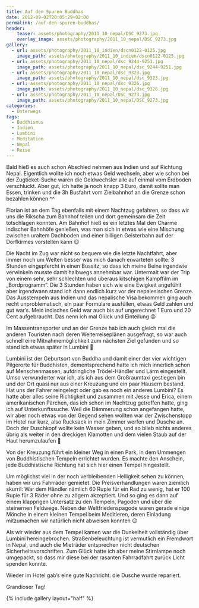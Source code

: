 ```yaml
---
title: Auf den Spuren Buddhas
date: 2012-09-02T20:05:29+02:00
permalink: /auf-den-spuren-buddhas/
header:
    teaser: assets/photography/2011_10_nepal/DSC_9273.jpg
    overlay_image: assets/photography/2011_10_nepal/DSC_9273.jpg
gallery:
  - url: assets/photography/2011_10_indien/dscn0122-0125.jpg
    image_path: assets/photography/2011_10_indien/dscn0122-0125.jpg
  - url: assets/photography/2011_10_nepal/dsc_9244-9251.jpg
    image_path: assets/photography/2011_10_nepal/dsc_9244-9251.jpg
  - url: assets/photography/2011_10_nepal/dsc_9323.jpg
    image_path: assets/photography/2011_10_nepal/dsc_9323.jpg
  - url: assets/photography/2011_10_nepal/dsc_9326.jpg
    image_path: assets/photography/2011_10_nepal/dsc_9326.jpg
  - url: assets/photography/2011_10_nepal/DSC_9273.jpg
    image_path: assets/photography/2011_10_nepal/DSC_9273.jpg
categories:
  - Unterwegs
tags:
  - Buddhismus
  - Indien
  - Lumbini
  - Meditation
  - Nepal
  - Reise
---
```


Bald hieß es auch schon Abschied nehmen aus Indien und auf Richtung Nepal. 
Eigentlich wollte ich noch etwas Geld wechseln, aber wie schon bei der Zugticket-Suche waren die Geldwechsler 
alle auf einmal vom Erdboden verschluckt. Aber gut, ich hatte ja noch knapp 3 Euro, damit sollte man Essen, 
trinken und die 3h Busfahrt vom Zielbahnhof an die Grenze schon bezahlen können ^^

Florian ist an dem Tag ebenfalls mit einem Nachtzug gefahren, so dass wir uns die Rikscha zum Bahnhof teilen und 
dort gemeinsam die Zeit totschlagen konnten. Am Bahnhof hieß es ein letztes Mal den Charme indischer Bahnhöfe genießen, 
was man sich in etwas wie eine Mischung zwischen uraltem Dachboden und einer billigen Geisterbahn auf der Dorfkirmes vorstellen kann 😉

Die Nacht im Zug war nicht so bequem wie die letzte Nachtfahrt, aber immer noch um Welten besser was mich danach erwarteten sollte: 
3 Stunden eingepfercht in einen Bussitz, so dass ich meine Beine irgendwie verwinkeln musste damit halbwegs annehmbar war. 
Untermalt war der Trip von einem sehr, sehr schlechten und überaus kitschigen Kampffilm im „Bordprogramm“. 
Die 3 Stunden haben sich wie eine Ewigkeit angefühlt aber irgendwann stand ich dann endlich kurz vor der nepalesischen Grenze. 
Das Ausstempeln aus Indien und das nepalische Visa bekommen ging auch recht unproblematisch, ein paar Formulare ausfüllen, 
etwas Geld zahlen und gut war’s. Mein indisches Geld war auch bis auf ungerechnet 1 Euro und 20 Cent aufgebraucht. 
Das nenn ich mal Glück und Einteilung 😉

Im Massentransporter und an der Grenze hab ich auch gleich mal die anderen Touristen nach deren Weiterreiseplänen ausgefragt, 
so war auch schnell eine Mitnahmemöglichkeit zum nächsten Ziel gefunden und so stand ich etwas später in Lumbini 🙂

Lumbini ist der Geburtsort von Buddha und damit einer der vier wichtigen Pilgerorte für Buddhisten, 
dementsprechend hatte ich mich innerlich schon auf Menschenmassen, aufdringliche Trödel-Händler und Lärm eingestellt. 
Umso verwunderter war ich, als ich aus dem Großraumtaxi gestiegen bin und der Ort quasi nur aus einer Kreuzung und ein paar Häusern bestand. 
Hat uns der Fahrer reingelegt oder gab es noch ein anderes Lumbini? Es hatte aber alles seine Richtigkeit und zusammen mit Jesse und Erica, 
einem amerikanischen Pärchen, das ich schon im Nachtzug getroffen hatte, ging ich auf Unterkunftssuche. 
Weil die Dämmerung schon angefangen hatte, wir aber noch etwas von der Gegend sehen wollten war der Zwischenstopp im Hotel nur kurz, 
also Rucksack in mein Zimmer werfen und Dusche an. Doch der Duschkopf wollte kein Wasser geben, 
und so blieb nichts anderes übrig als weiter in den dreckigen Klamotten und dem vielen Staub auf der Haut herumzulaufen 🙁

Von der Kreuzung führt ein kleiner Weg in einen Park, in dem Ummengen von Buddhistischen Tempeln errichtet wurden. 
Es machte den Anschein, jede Buddhistische Richtung hat sich hier einen Tempel hingestellt.

Um möglichst viel in der noch verbleibenden Helligkeit sehen zu können, haben wir uns Fahrräder gemietet. 
Die Preisverhandlungen waren ziemlich skurril: War dem Händler nämlich 60 Rupie für ein Rad zu wenig, 
hat er 100 Rupie für 3 Räder ohne zu zögern akzeptiert. Und so ging es dann auf einem klapprigen Untersatz zu den Tempeln, 
Pagoden und über die steinernen Feldwege. Neben der Weltfriedenspagode waren gerade einige Mönche in einem kleinen Tempel beim Meditieren, 
deren Einladung mitzumachen wir natürlich nicht abweisen konnten 😉

Als wir wieder aus dem Tempel kamen war die Dunkelheit vollständig über Lumbini hereingebrochen. 
Straßenbeleuchtung ist vermutlich ein Fremdwort in Nepal, und auch die Mieträder entsprechen nicht deutschen Sicherheitsvorschriften. 
Zum Glück hatte ich aber meine Stirnlampe noch umgepackt, so dass mir diese bei der rasanten Fahrradfahrt zurück Licht spenden konnte.

Wieder im Hotel gab’s eine gute Nachricht: die Dusche wurde repariert.

Grandioser Tag!

{% include gallery layout="half" %}
